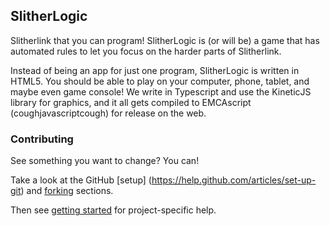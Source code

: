 SlitherLogic
------------

Slitherlink that you can program! SlitherLogic is (or will be) a game that has automated rules to let you focus on the harder parts of Slitherlink.

Instead of being an app for just one program, SlitherLogic is written in HTML5. You should be able to play on your computer, phone, tablet, and maybe even game console! We write in Typescript and use the KineticJS library for graphics, and it all gets compiled to EMCAscript (coughjavascriptcough) for release on the web.

### Contributing

See something you want to change? You can!

Take a look at the GitHub [setup] (https://help.github.com/articles/set-up-git) and [forking](https://help.github.com/articles/fork-a-repo) sections.

Then see [getting started](GettingStarted.md) for project-specific help.
